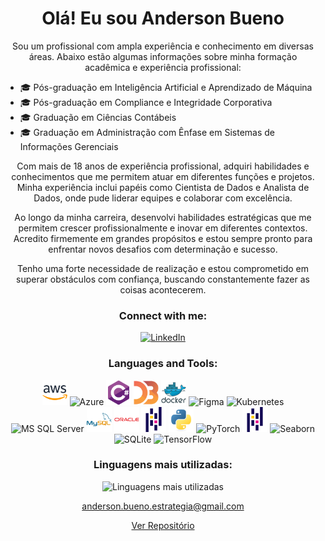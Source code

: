 <h1 align="center">Olá! Eu sou Anderson Bueno</h1>

<p align="center">Sou um profissional com ampla experiência e conhecimento em diversas áreas. Abaixo estão algumas informações sobre minha formação acadêmica e experiência profissional:</p>

- 🎓 Pós-graduação em Inteligência Artificial e Aprendizado de Máquina
- 🎓 Pós-graduação em Compliance e Integridade Corporativa
- 🎓 Graduação em Ciências Contábeis
- 🎓 Graduação em Administração com Ênfase em Sistemas de Informações Gerenciais

<p align="center">Com mais de 18 anos de experiência profissional, adquiri habilidades e conhecimentos que me permitem atuar em diferentes funções e projetos. Minha experiência inclui papéis como Cientista de Dados e Analista de Dados, onde pude liderar equipes e colaborar com excelência.</p>

<p align="center">Ao longo da minha carreira, desenvolvi habilidades estratégicas que me permitem crescer profissionalmente e inovar em diferentes contextos. Acredito firmemente em grandes propósitos e estou sempre pronto para enfrentar novos desafios com determinação e sucesso.</p>

<p align="center">Tenho uma forte necessidade de realização e estou comprometido em superar obstáculos com confiança, buscando constantemente fazer as coisas acontecerem.</p>

<h3 align="center">Connect with me:</h3>
<p align="center">
  <a href="https://linkedin.com/in/https://www.linkedin.com/in/anderson-menezes-bueno/" target="_blank"><img src="https://raw.githubusercontent.com/rahuldkjain/github-profile-readme-generator/master/src/images/icons/Social/linked-in-alt.svg" alt="LinkedIn" height="30" width="40" /></a>
</p>

<h3 align="center">Languages and Tools:</h3>
<p align="center"> 
  <img src="https://raw.githubusercontent.com/devicons/devicon/master/icons/amazonwebservices/amazonwebservices-original-wordmark.svg" alt="AWS" width="40" height="40"/> 
  <img src="https://www.vectorlogo.zone/logos/microsoft_azure/microsoft_azure-icon.svg" alt="Azure" width="40" height="40"/> 
  <img src="https://raw.githubusercontent.com/devicons/devicon/master/icons/csharp/csharp-original.svg" alt="C#" width="40" height="40"/> 
  <img src="https://raw.githubusercontent.com/devicons/devicon/master/icons/d3js/d3js-original.svg" alt="D3.js" width="40" height="40"/> 
  <img src="https://raw.githubusercontent.com/devicons/devicon/master/icons/docker/docker-original-wordmark.svg" alt="Docker" width="40" height="40"/> 
  <img src="https://www.vectorlogo.zone/logos/figma/figma-icon.svg" alt="Figma" width="40" height="40"/> 
  <img src="https://www.vectorlogo.zone/logos/kubernetes/kubernetes-icon.svg" alt="Kubernetes" width="40" height="40"/> 
  <img src="https://www.svgrepo.com/show/303229/microsoft-sql-server-logo.svg" alt="MS SQL Server" width="40" height="40"/> 
  <img src="https://raw.githubusercontent.com/devicons/devicon/master/icons/mysql/mysql-original-wordmark.svg" alt="MySQL" width="40" height="40"/> 
  <img src="https://raw.githubusercontent.com/devicons/devicon/master/icons/oracle/oracle-original.svg" alt="Oracle" width="40" height="40"/> 
  <img src="https://raw.githubusercontent.com/devicons/devicon/master/icons/pandas/pandas-original.svg" alt="Pandas" width="40" height="40"/> 
  <img src="https://raw.githubusercontent.com/devicons/devicon/2ae2a900d2f041da66e950e4d48052658d850630/icons/python/python-original.svg" alt="Python" width="40" height="40"/> 
  <img src="https://www.vectorlogo.zone/logos/pytorch/pytorch-icon.svg" alt="PyTorch" width="40" height="40"/> 
  <img src="https://raw.githubusercontent.com/devicons/devicon/2ae2a900d2f041da66e950e4d48052658d850630/icons/pandas/pandas-original.svg" alt="Scikit-learn" width="40" height="40"/> 
  <img src="https://seaborn.pydata.org/_images/logo-mark-lightbg.svg" alt="Seaborn" width="40" height="40"/> 
  <img src="https://www.vectorlogo.zone/logos/sqlite/sqlite-icon.svg" alt="SQLite" width="40" height="40"/> 
  <img src="https://www.vectorlogo.zone/logos/tensorflow/tensorflow-icon.svg" alt="TensorFlow" width="40" height="40"/> 
</p>

<h3 align="center">Linguagens mais utilizadas:</h3>
<p align="center"><img src="https://github-readme-stats.vercel.app/api/top-langs/?username=anderson-bueno&layout=compact&hide=html" alt="Linguagens mais utilizadas" /></p>

<p align="center">
  <a href="mailto:anderson.bueno.estrategia@gmail.com">anderson.bueno.estrategia@gmail.com</a>
</p>

<p align="center">
  <a href="https://github.com/anderson-bueno/anderson-bueno">Ver Repositório</a>
</p>



<!---





- 👋 Hi, I’m @Anderson-Bueno
- 👀 I’m interested in ...
- 🌱 I’m currently learning ...
- 💞️ I’m looking to collaborate on ...
- 📫 How to reach me ...
- 😄 Pronouns: ...
- ⚡ Fun fact: ...


Anderson-Bueno/Anderson-Bueno is a ✨ special ✨ repository because its `README.md` (this file) appears on your GitHub profile.
You can click the Preview link to take a look at your changes.
--->
